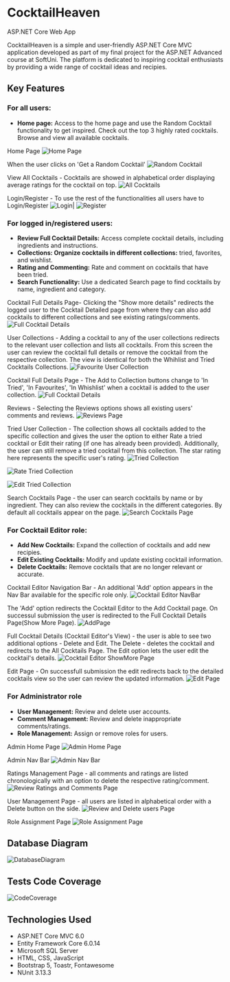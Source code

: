 # CocktailHeaven
ASP.NET Core Web App

CocktailHeaven is a simple and user-friendly ASP.NET Core MVC application developed as part of my final project for the ASP.NET Advanced course at SoftUni. The platform is dedicated to inspiring cocktail enthusiasts by providing a wide range of cocktail ideas and recipies.

## Key Features

### For all users:

- **Home page:**  Access to the home page and use the Random Cocktail functionality to get inspired. Check out the top 3 highly rated cocktails.  Browse and view all available cocktails. 


Home Page
![Home Page](https://raw.githubusercontent.com/alexelinova/CocktailHeaven/main/Screenshots/Homepage.png)

When the user clicks on 'Get a Random Cocktail'
![Random Cocktail](https://raw.githubusercontent.com/alexelinova/CocktailHeaven/main/Screenshots/RandomCocktail.png)

View All Cocktails - Cocktails are showed in alphabetical order displaying average ratings for the cocktail on top.
![All Cocktails](https://raw.githubusercontent.com/alexelinova/CocktailHeaven/main/Screenshots/AllCocktails.png)

Login/Register - To use the rest of the functionalities all users have to Login/Register
![Login](https://raw.githubusercontent.com/alexelinova/CocktailHeaven/main/Screenshots/Loging.png)| ![Register](https://raw.githubusercontent.com/alexelinova/CocktailHeaven/main/Screenshots/Register.png)

### For logged in/registered users:

- **Review Full Cocktail Details:** Access complete cocktail details, including ingredients and instructions.
- **Collections: Organize cocktails in different collections:** tried, favorites, and wishlist. 
- **Rating and Commenting:** Rate and comment on cocktails that have been tried.
- **Search Functionality:** Use a dedicated Search page to find cocktails by name, ingredient and category.

Cocktail Full Details Page- Clicking the "Show more details" redirects the logged user to the Cocktail Detailed page from where they can also add cocktails to different collections and see existing ratings/comments.
![Full Cocktail Details](https://raw.githubusercontent.com/alexelinova/CocktailHeaven/main/Screenshots/ShowMore.png)

User Collections - Adding a cocktail to any of the user collections redirects to the relevant user collection and lists all cocktails. From this screen the user can review the cocktail full details or remove the cocktail from the respective collection. The view is identical for both the Whihlist and Tried Cocktails Collections.
![Favourite User Collection](https://raw.githubusercontent.com/alexelinova/CocktailHeaven/main/Screenshots/CollectionVewWishListAndFavourites.png)

Cocktail Full Details Page - The Add to Collection buttons change to 'In Tried', 'In Favourites', 'In Whishlist' when a cocktail is added to the user collection.
![Full Cocktail Details](https://raw.githubusercontent.com/alexelinova/CocktailHeaven/main/Screenshots/ShowMoreWhenCocktailIsInCollection.png)

Reviews - Selecting the Reviews options shows all existing users' comments and reviews.
![Reviews Page](https://raw.githubusercontent.com/alexelinova/CocktailHeaven/main/Screenshots/ShowMoreReviewModal.png)

Tried User Collection - The collection shows all cocktails added to the specific collection and gives the user the option to either Rate a tried cocktail or Edit their rating (if one has already been provided). Additionally, the user can still remove a tried cocktail from this collection. The star rating here represents the specific user's rating.
![Tried Collection](https://raw.githubusercontent.com/alexelinova/CocktailHeaven/main/Screenshots/TriedUserCollection.png)

![Rate Tried Collection](https://raw.githubusercontent.com/alexelinova/CocktailHeaven/main/Screenshots/TriedUserCollectionRatepng.png)

![Edit Tried Collection](https://raw.githubusercontent.com/alexelinova/CocktailHeaven/main/Screenshots/TriedUserCollectionEditRating.png)

Search Cocktails Page - the user can search cocktails by name or by ingredient. They can also review the cocktails in the different categories. By default all cocktails appear on the page.
![Search Cocktails Page](https://raw.githubusercontent.com/alexelinova/CocktailHeaven/main/Screenshots/SearchPage.png)
### For Cocktail Editor role:
- **Add New Cocktails:** Expand the collection of cocktails and add new recipies.
- **Edit Existing Cocktails:** Modify and update existing cocktail information.
- **Delete Cocktails:** Remove cocktails that are no longer relevant or accurate.

Cocktail Editor Navigation Bar - An additional 'Add' option appears in the Nav Bar available for the specific role only. 
![Cocktail Editor NavBar](https://raw.githubusercontent.com/alexelinova/CocktailHeaven/main/Screenshots/CocktailEditorNavBar.png)

The 'Add' option redirects the Cocktail Editor to the Add Cocktail page. On successul submission the user is redirected to the Full Cocktail Details Page(Show More Page).
![AddPage](https://raw.githubusercontent.com/alexelinova/CocktailHeaven/main/Screenshots/CocktailEditorAddCocktailPage.png)

Full Cocktail Details (Cocktail Editor's View) - the user is able to see two additional options - Delete and Edit. The Delete - deletes the cocktail and redirects to the All Cocktails Page. The Edit option lets the user edit the cocktail's details. 
![Cocktail Editor ShowMore Page](https://raw.githubusercontent.com/alexelinova/CocktailHeaven/main/Screenshots/CocktailEditorShowMorePage.png)

Edit Page - On successfull submission the edit redirects back to the detailed cocktails view so the user can review the updated information.
![Edit Page](https://raw.githubusercontent.com/alexelinova/CocktailHeaven/main/Screenshots/CocktailEditorEditPage.png)
### For Administrator role

- **User Management:** Review and delete user accounts.
- **Comment Management:** Review and delete inappropriate comments/ratings.
- **Role Management:** Assign or remove roles for users.

Admin Home Page 
![Admin Home Page](https://raw.githubusercontent.com/alexelinova/CocktailHeaven/main/Screenshots/AdminAreaHomePage.png)

Admin Nav Bar
![Admin Nav Bar](https://raw.githubusercontent.com/alexelinova/CocktailHeaven/main/Screenshots/AdminNavBar.png)

Ratings Management Page - all comments and ratings are listed chronologically with an option to delete the respective rating/comment.
![Review Ratings and Comments Page](https://raw.githubusercontent.com/alexelinova/CocktailHeaven/main/Screenshots/AdminAreaRatingsAndComments.png)

User Management Page - all users are listed in alphabetical order with a Delete button on the side. 
![Review and Delete users Page](https://raw.githubusercontent.com/alexelinova/CocktailHeaven/main/Screenshots/AdminAreReviewAndDeleteUsersPage.png)


Role Assignment Page
![Role Assignment Page](https://raw.githubusercontent.com/alexelinova/CocktailHeaven/main/Screenshots/AdminAreaAssignandDeleteRoles.png)

## Database Diagram

![DatabaseDiagram](https://raw.githubusercontent.com/alexelinova/CocktailHeaven/main/Screenshots/DataBaseDiagram.png)

## Tests Code Coverage

![CodeCoverage](https://raw.githubusercontent.com/alexelinova/CocktailHeaven/main/Screenshots/CodeCoverageResharper.png)


## Technologies Used

- ASP.NET Core MVC 6.0
- Entity Framework Core 6.0.14
- Microsoft SQL Server 
- HTML, CSS, JavaScript
- Bootstrap 5, Toastr, Fontawesome
- NUnit 3.13.3